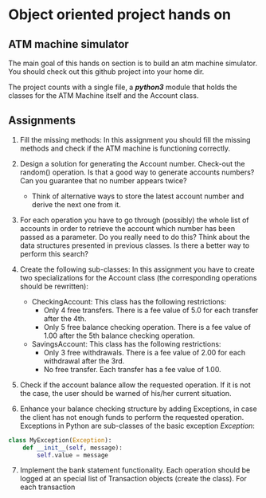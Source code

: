 # Object oriented project hands on 

## ATM machine simulator
The main goal of this hands on section is to build an atm machine simulator. You should check out
this github project into your home dir. 

The project counts with a single file, a ***python3*** module that holds the classes for the ATM
Machine itself and the Account class.


## Assignments

1. Fill the missing methods:
In this assignment you should fill the missing methods and check if the ATM machine is functioning
correctly.

2. Design a solution for generating the Account number. Check-out the random() operation. Is that a
good way to generate accounts numbers? Can you guarantee that no number appears twice?
    * Think of alternative ways to store the latest account number and derive the next one from it.

3. For each operation you have to go through (possibly) the whole list of accounts in order to
retrieve the account which number has been passed as a parameter. Do you really need to do this?
Think about the data structures presented in previous classes. Is there a better way to perform this
search?


4. Create the following sub-classes:
In this assignment you have to create two specializations for the Account class (the corresponding
operations should be rewritten):
    * CheckingAccount: This class has the following restrictions:
        * Only 4 free transfers. There is a fee value of 5.0 for each transfer after the 4th.
        * Only 5 free balance checking operation. There is a fee value of 1.00 after the 5th balance 
        checking operation.
    * SavingsAccount: This class has the following restrictions:
        * Only 3 free withdrawals. There is a fee value of 2.00 for each withdrawal after the 3rd. 
        * No free transfer. Each transfer has a fee value of 1.00.

5. Check if the account balance allow the requested operation. If it is not the case, the user
should be warned of his/her current situation.

6. Enhance your balance checking structure by adding Exceptions, in case the client has not enough
funds to perform the requested operation. Exceptions in Python are sub-classes of the basic
exception *Exception*:

```python
class MyException(Exception):
    def __init__(self, message):
        self.value = message        
```

7. Implement the bank statement functionality. Each operation should be logged at an special list of
Transaction objects (create the class). For each transaction
